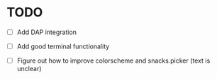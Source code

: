# TODO
- [ ] Add DAP integration
- [ ] Add good terminal functionality 
- [ ] Figure out how to improve colorscheme and snacks.picker (text is unclear)

